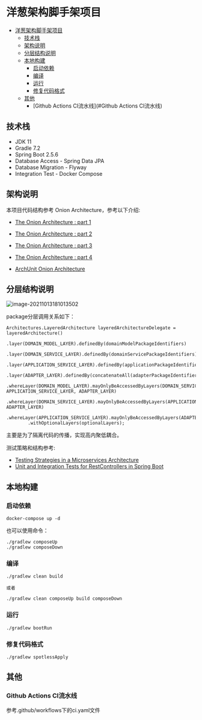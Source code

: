 # 洋葱架构脚手架项目

- [洋葱架构脚手架项目](#洋葱架构脚手架项目)
  - [技术栈](#技术栈)
  - [架构说明](#架构说明)
  - [分层结构说明](#分层结构说明)
  - [本地构建](#本地构建)
    - [启动依赖](#启动依赖)
    - [编译](#编译)
    - [运行](#运行)
    - [修复代码格式](#修复代码格式)
  - [其他](#其他)
    - [Github Actions CI流水线](#Github Actions CI流水线)
## 技术栈

- JDK 11
- Gradle 7.2
- Spring Boot 2.5.6
- Database Access - Spring Data JPA
- Database Migration - Flyway
- Integration Test - Docker Compose

## 架构说明
本项目代码结构参考 Onion Architecture，参考以下介绍:
* [The Onion Architecture : part 1](https://jeffreypalermo.com/2008/07/the-onion-architecture-part-1/)
* [The Onion Architecture : part 2](https://jeffreypalermo.com/2008/07/the-onion-architecture-part-2/)
* [The Onion Architecture : part 3](https://jeffreypalermo.com/2008/08/the-onion-architecture-part-3/)
* [The Onion Architecture : part 4](https://jeffreypalermo.com/2013/08/onion-architecture-part-4-after-four-years/)

* [ArchUnit Onion Architecture](https://www.archunit.org/userguide/html/000_Index.html#_architectures)

## 分层结构说明

![image-20211013181013502](https://pic-bed-1256249917.cos.ap-chengdu.myqcloud.com/uPic/image-20211013181013502.png)

package分层调用关系如下：
```
Architectures.LayeredArchitecture layeredArchitectureDelegate = layeredArchitecture()
        .layer(DOMAIN_MODEL_LAYER).definedBy(domainModelPackageIdentifiers)
        .layer(DOMAIN_SERVICE_LAYER).definedBy(domainServicePackageIdentifiers)
        .layer(APPLICATION_SERVICE_LAYER).definedBy(applicationPackageIdentifiers)
        .layer(ADAPTER_LAYER).definedBy(concatenateAll(adapterPackageIdentifiers.values()))
        .whereLayer(DOMAIN_MODEL_LAYER).mayOnlyBeAccessedByLayers(DOMAIN_SERVICE_LAYER, APPLICATION_SERVICE_LAYER, ADAPTER_LAYER)
        .whereLayer(DOMAIN_SERVICE_LAYER).mayOnlyBeAccessedByLayers(APPLICATION_SERVICE_LAYER, ADAPTER_LAYER)
        .whereLayer(APPLICATION_SERVICE_LAYER).mayOnlyBeAccessedByLayers(ADAPTER_LAYER)
        .withOptionalLayers(optionalLayers);    
```
主要是为了隔离代码的传播，实现高内聚低耦合。

测试策略和结构参考:
* [Testing Strategies in a Microservices Architecture](https://martinfowler.com/articles/microservice-testing)
* [Unit and Integration Tests for RestControllers in Spring Boot](https://thepracticaldeveloper.com/2017/07/31/guide-spring-boot-controller-tests)

## 本地构建

### 启动依赖
```
docker-compose up -d
```
也可以使用命令：
```
./gradlew composeUp
./gradlew composeDown 
```

### 编译
```
./gradlew clean build 

或者

./gradlew clean composeUp build composeDown
```

### 运行
```
./gradlew bootRun
```

### 修复代码格式
```
./gradlew spotlessApply
```

## 其他
### Github Actions CI流水线
参考.github/workflows下的ci.yaml文件
